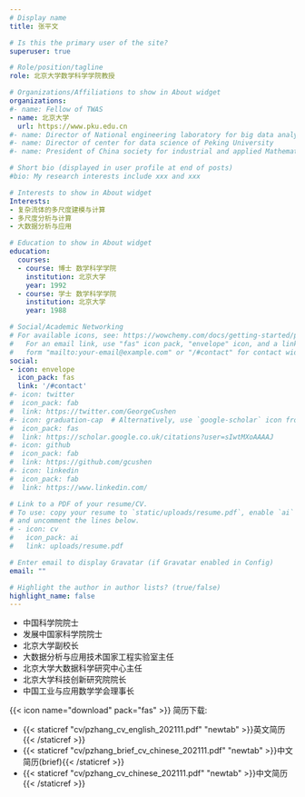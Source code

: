 ```yaml
---
# Display name
title: 张平文

# Is this the primary user of the site?
superuser: true

# Role/position/tagline
role: 北京大学数学科学学院教授

# Organizations/Affiliations to show in About widget
organizations:
#- name: Fellow of TWAS
- name: 北京大学
  url: https://www.pku.edu.cn
#- name: Director of National engineering laboratory for big data analysis and applications
#- name: Director of center for data science of Peking University
#- name: President of China society for industrial and applied Mathematics

# Short bio (displayed in user profile at end of posts)
#bio: My research interests include xxx and xxx

# Interests to show in About widget
Interests:
- 复杂流体的多尺度建模与计算
- 多尺度分析与计算
- 大数据分析与应用

# Education to show in About widget
education:
  courses:
  - course: 博士 数学科学学院
    institution: 北京大学
    year: 1992
  - course: 学士 数学科学学院
    institution: 北京大学
    year: 1988

# Social/Academic Networking
# For available icons, see: https://wowchemy.com/docs/getting-started/page-builder/#icons
#   For an email link, use "fas" icon pack, "envelope" icon, and a link in the
#   form "mailto:your-email@example.com" or "/#contact" for contact widget.
social:
- icon: envelope
  icon_pack: fas
  link: '/#contact'
#- icon: twitter
#  icon_pack: fab
#  link: https://twitter.com/GeorgeCushen
#- icon: graduation-cap  # Alternatively, use `google-scholar` icon from `ai` icon pack
#  icon_pack: fas
#  link: https://scholar.google.co.uk/citations?user=sIwtMXoAAAAJ
#- icon: github
#  icon_pack: fab
#  link: https://github.com/gcushen
#- icon: linkedin
#  icon_pack: fab
#  link: https://www.linkedin.com/

# Link to a PDF of your resume/CV.
# To use: copy your resume to `static/uploads/resume.pdf`, enable `ai` icons in `params.toml`, 
# and uncomment the lines below.
# - icon: cv
#   icon_pack: ai
#   link: uploads/resume.pdf

# Enter email to display Gravatar (if Gravatar enabled in Config)
email: ""

# Highlight the author in author lists? (true/false)
highlight_name: false
---
```


- 中国科学院院士
- 发展中国家科学院院士
- 北京大学副校长
- 大数据分析与应用技术国家工程实验室主任
- 北京大学大数据科学研究中心主任
- 北京大学科技创新研究院院长
- 中国工业与应用数学学会理事长


{{< icon name="download" pack="fas" >}} 简历下载:
- {{< staticref "cv/pzhang_cv_english_202111.pdf" "newtab" >}}英文简历{{< /staticref >}}
- {{< staticref "cv/pzhang_brief_cv_chinese_202111.pdf" "newtab" >}}中文简历(brief){{< /staticref >}}
- {{< staticref "cv/pzhang_cv_chinese_202111.pdf" "newtab" >}}中文简历{{< /staticref >}}

